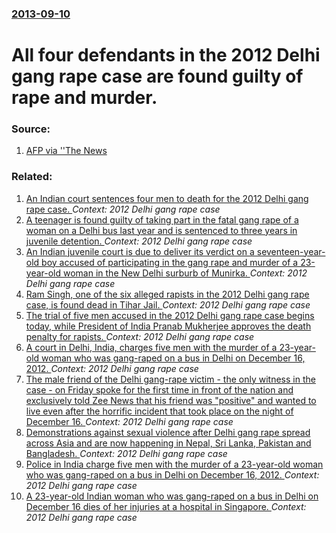 ### [2013-09-10](/news/2013/09/10/index.md)

# All four defendants in the 2012 Delhi gang rape case are found guilty of rape and murder. 




### Source:

1. [AFP via ''The News](http://www.thenews.com.pk/article-117578-All-four-Delhi-gang-rape-suspects-guilty-of-rape,-murder)

### Related:

1. [An Indian court sentences four men to death for the 2012 Delhi gang rape case. ](/news/2013/09/13/an-indian-court-sentences-four-men-to-death-for-the-2012-delhi-gang-rape-case.md) _Context: 2012 Delhi gang rape case_
2. [A teenager is found guilty of taking part in the fatal gang rape of a woman on a Delhi bus last year and is sentenced to three years in juvenile detention. ](/news/2013/08/31/a-teenager-is-found-guilty-of-taking-part-in-the-fatal-gang-rape-of-a-woman-on-a-delhi-bus-last-year-and-is-sentenced-to-three-years-in-juve.md) _Context: 2012 Delhi gang rape case_
3. [An Indian juvenile court is due to deliver its verdict on a seventeen-year-old boy accused of participating in the gang rape and murder of a 23-year-old woman in the New Delhi surburb of Munirka. ](/news/2013/07/11/an-indian-juvenile-court-is-due-to-deliver-its-verdict-on-a-seventeen-year-old-boy-accused-of-participating-in-the-gang-rape-and-murder-of-a.md) _Context: 2012 Delhi gang rape case_
4. [Ram Singh, one of the six alleged rapists in the 2012 Delhi gang rape case, is found dead in Tihar Jail. ](/news/2013/03/11/ram-singh-one-of-the-six-alleged-rapists-in-the-2012-delhi-gang-rape-case-is-found-dead-in-tihar-jail.md) _Context: 2012 Delhi gang rape case_
5. [The trial of five men accused in the 2012 Delhi gang rape case begins today, while President of India Pranab Mukherjee approves the death penalty for rapists. ](/news/2013/02/5/the-trial-of-five-men-accused-in-the-2012-delhi-gang-rape-case-begins-today-while-president-of-india-pranab-mukherjee-approves-the-death-pe.md) _Context: 2012 Delhi gang rape case_
6. [A court in Delhi, India, charges five men with the murder of a 23-year-old woman who was gang-raped on a bus in Delhi on December 16, 2012. ](/news/2013/01/7/a-court-in-delhi-india-charges-five-men-with-the-murder-of-a-23-year-old-woman-who-was-gang-raped-on-a-bus-in-delhi-on-december-16-2012.md) _Context: 2012 Delhi gang rape case_
7. [The male friend of the Delhi gang-rape victim - the only witness in the case - on Friday spoke for the first time in front of the nation and exclusively told Zee News that his friend was "positive" and wanted to live even after the horrific incident that took place on the night of December 16. ](/news/2013/01/5/the-male-friend-of-the-delhi-gang-rape-victim-a-the-only-witness-in-the-case-a-on-friday-spoke-for-the-first-time-in-front-of-the-nation.md) _Context: 2012 Delhi gang rape case_
8. [Demonstrations against sexual violence after Delhi gang rape spread across Asia and are now happening in Nepal, Sri Lanka, Pakistan and Bangladesh. ](/news/2013/01/4/demonstrations-against-sexual-violence-after-delhi-gang-rape-spread-across-asia-and-are-now-happening-in-nepal-sri-lanka-pakistan-and-bang.md) _Context: 2012 Delhi gang rape case_
9. [Police in India charge five men with the murder of a 23-year-old woman who was gang-raped on a bus in Delhi on December 16, 2012. ](/news/2013/01/3/police-in-india-charge-five-men-with-the-murder-of-a-23-year-old-woman-who-was-gang-raped-on-a-bus-in-delhi-on-december-16-2012.md) _Context: 2012 Delhi gang rape case_
10. [A 23-year-old Indian woman who was gang-raped on a bus in Delhi on December 16 dies of her injuries at a hospital in Singapore. ](/news/2012/12/29/a-23-year-old-indian-woman-who-was-gang-raped-on-a-bus-in-delhi-on-december-16-dies-of-her-injuries-at-a-hospital-in-singapore.md) _Context: 2012 Delhi gang rape case_
